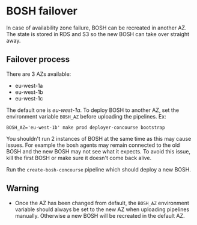 # BOSH failover

In case of availability zone failure, BOSH can be recreated in another AZ. The state
is stored in RDS and S3 so the new BOSH can take over straight away.

## Failover process

There are 3 AZs available:

* eu-west-1a
* eu-west-1b
* eu-west-1c

The default one is *eu-west-1a*. To deploy BOSH to another AZ, set the environment
variable `BOSH_AZ` before uploading the pipelines. Ex:

```
BOSH_AZ='eu-west-1b' make prod deployer-concourse bootstrap
```

You shouldn't run 2 instances of BOSH at the same time as this may cause
issues. For example the bosh agents may remain connected to the old BOSH and
the new BOSH may not see what it expects. To avoid this issue, kill the
first BOSH or make sure it doesn't come back alive.

Run the `create-bosh-concourse` pipeline which should deploy a new BOSH.

## Warning

* Once the AZ has been changed from default, the `BOSH_AZ` environment variable should
always be set to the new AZ when uploading pipelines manually. Otherwise a new BOSH will
be recreated in the default AZ.
